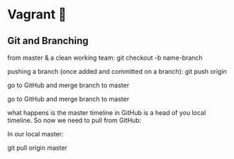 # Vagrant :taco:

## Git and Branching

from master & a clean working team:
  git checkout -b name-branch

pushing a branch (once added and committed on a branch):
  git push origin <branch-name>

go to GitHub and merge branch to master

  go to GitHub and merge branch to master

what happens is the master timeline in GitHub is a head of you local timeline. So now we need to pull from GitHub:

In our local master:

git pull origin master
